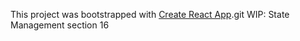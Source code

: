 This project was bootstrapped with [Create React App](https://github.com/facebookincubator/create-react-app).git 
WIP: State Management section 16
